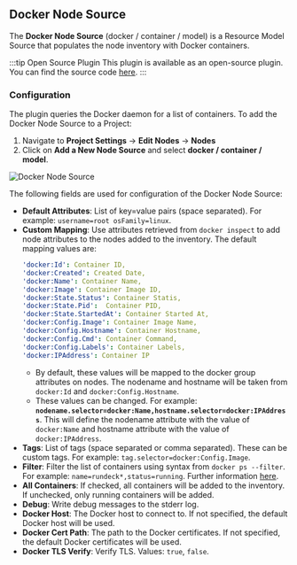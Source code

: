 ## Docker Node Source

The **Docker Node Source** (docker / container / model) is a Resource Model Source that populates the node inventory with Docker containers.

:::tip Open Source Plugin
This plugin is available as an open-source plugin. You can find the source code [here](https://github.com/rundeck-plugins/docker).
:::

### Configuration

The plugin queries the Docker daemon for a list of containers.  To add the Docker Node Source to a Project: 
1. Navigate to **Project Settings** -> **Edit Nodes** -> **Nodes** 
2. Click on **Add a New Node Source** and select **docker / container / model**.

![Docker Node Source](/assets/img/docker-node-source-plugin.png)<br>

The following fields are used for configuration of the Docker Node Source:

* **Default Attributes**: List of key=value pairs (space separated). For example: `username=root osFamily=linux`.
* **Custom Mapping**: Use attributes retrieved from `docker inspect` to add node attributes to the nodes added to the inventory. The default mapping values are:
    ```yaml
    'docker:Id': Container ID,
    'docker:Created': Created Date,
    'docker:Name': Container Name,
    'docker:Image': Container Image ID,
    'docker:State.Status': Container Statis,
    'docker:State.Pid':  Container PID,
    'docker:State.StartedAt': Container Started At,
    'docker:Config.Image': Container Image Name,
    'docker:Config.Hostname': Container Hostname,
    'docker:Config.Cmd': Container Command,
    'docker:Config.Labels': Container Labels,
    'docker:IPAddress': Container IP
    ```
  * By default, these values will be mapped to the docker group attributes on nodes. The nodename and hostname will be taken from `docker:Id` and `docker:Config.Hostname`.
  * These values can be changed. For example: **`nodename.selector=docker:Name,hostname.selector=docker:IPAddress`**.  This will define the nodename attribute with the value of `docker:Name` and hostname attribute with the value of `docker:IPAddress`.
* **Tags**: List of tags (space separated or comma separated). These can be custom tags. For example: `tag.selector=docker:Config.Image`.
* **Filter**: Filter the list of containers using syntax from `docker ps --filter`. For example: `name=rundeck*,status=running`. Further information [here](https://docs.docker.com/engine/reference/commandline/ps/).
* **All Containers**: If checked, all containers will be added to the inventory. If unchecked, only running containers will be added.
* **Debug**: Write debug messages to the stderr log.
* **Docker Host**: The Docker host to connect to. If not specified, the default Docker host will be used.
* **Docker Cert Path**: The path to the Docker certificates. If not specified, the default Docker certificates will be used.
* **Docker TLS Verify**: Verify TLS. Values: `true`, `false`.



